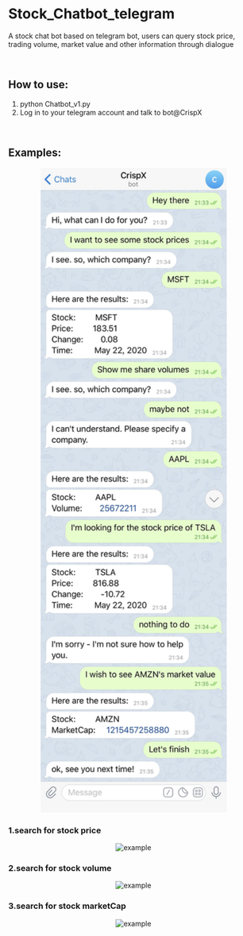 # Stock_Chatbot_telegram
A stock chat bot based on telegram bot, users can query stock price, trading volume, market value and other information through dialogue

<br>

## How to use:
1. python Chatbot_v1.py
2. Log in to your telegram account and talk to bot@CrispX

<br>

## Examples:

<div align=center><img src=https://github.com/Cokebear7/Stock_Chatbot_telegram/blob/master/result1.jpg width=375 alt="example"/></div>

### 1.search for stock price

<div align=center><img src=https://github.com/Cokebear7/Stock_Chatbot_telegram/blob/master/search_price.GIF alt="example"/></div>

### 2.search for stock volume

<div align=center><img src=https://github.com/Cokebear7/Stock_Chatbot_telegram/blob/master/search_volume.GIF alt="example"/></div>

### 3.search for stock marketCap

<div align=center><img src=https://github.com/Cokebear7/Stock_Chatbot_telegram/blob/master/search_marketCap.GIF alt="example"/></div>
